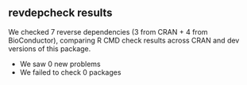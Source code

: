 ## revdepcheck results

We checked 7 reverse dependencies (3 from CRAN + 4 from BioConductor), comparing R CMD check results across CRAN and dev versions of this package.

 * We saw 0 new problems
 * We failed to check 0 packages

